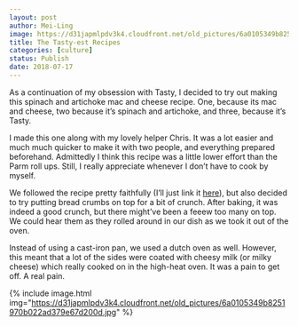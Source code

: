 ```yaml
---
layout: post
author: Mei-Ling
image: https://d31japmlpdv3k4.cloudfront.net/old_pictures/6a0105349b8251970b022ad399c430200b.jpg
title: The Tasty-est Recipes
categories: [culture]
status: Publish
date: 2018-07-17
---
```


As a continuation of my obsession with Tasty, I decided to try out making this spinach and artichoke mac and cheese recipe. One, because its mac and cheese, two because it’s spinach and artichoke, and three, because it’s Tasty.

I made this one along with my lovely helper Chris. It was a lot easier and much much quicker to make it with two people, and everything prepared beforehand. Admittedly I think this recipe was a little lower effort than the Parm roll ups. Still, I really appreciate whenever I don’t have to cook by myself.

We followed the recipe pretty faithfully (I’ll just link it <a href="https://tasty.co/recipe/spinach-artichoke-mac-cheese">here</a>), but also decided to try putting bread crumbs on top for a bit of crunch. After baking, it was indeed a good crunch, but there might’ve been a feeew too many on top. We could hear them as they rolled around in our dish as we took it out of the oven.

Instead of using a cast-iron pan, we used a dutch oven as well. However, this meant that a lot of the sides were coated with cheesy milk (or milky cheese) which really cooked on in the high-heat oven. It was a pain to get off. A real pain.


{% include image.html img="https://d31japmlpdv3k4.cloudfront.net/old_pictures/6a0105349b8251970b022ad379e67d200d.jpg" %}

